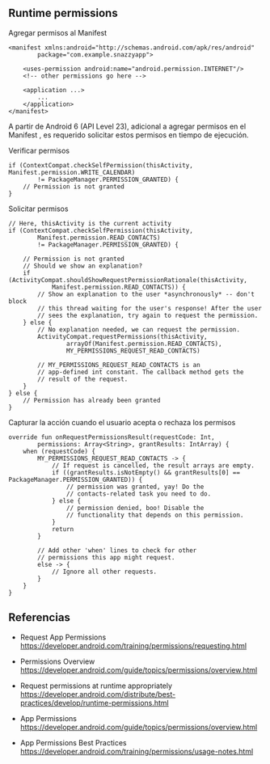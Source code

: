 ## Runtime permissions

Agregar permisos al Manifest

```
<manifest xmlns:android="http://schemas.android.com/apk/res/android"
        package="com.example.snazzyapp">

    <uses-permission android:name="android.permission.INTERNET"/>
    <!-- other permissions go here -->

    <application ...>
        ...
    </application>
</manifest>
```
A partir de Android 6 (API Level 23), adicional a agregar permisos en el Manifest , es requerido solicitar estos permisos en tiempo de ejecución.

Verificar permisos

```
if (ContextCompat.checkSelfPermission(thisActivity, Manifest.permission.WRITE_CALENDAR)
        != PackageManager.PERMISSION_GRANTED) {
    // Permission is not granted
}
```

Solicitar permisos

```
// Here, thisActivity is the current activity
if (ContextCompat.checkSelfPermission(thisActivity,
        Manifest.permission.READ_CONTACTS)
        != PackageManager.PERMISSION_GRANTED) {

    // Permission is not granted
    // Should we show an explanation?
    if (ActivityCompat.shouldShowRequestPermissionRationale(thisActivity,
            Manifest.permission.READ_CONTACTS)) {
        // Show an explanation to the user *asynchronously* -- don't block
        // this thread waiting for the user's response! After the user
        // sees the explanation, try again to request the permission.
    } else {
        // No explanation needed, we can request the permission.
        ActivityCompat.requestPermissions(thisActivity,
                arrayOf(Manifest.permission.READ_CONTACTS),
                MY_PERMISSIONS_REQUEST_READ_CONTACTS)

        // MY_PERMISSIONS_REQUEST_READ_CONTACTS is an
        // app-defined int constant. The callback method gets the
        // result of the request.
    }
} else {
    // Permission has already been granted
}
```

Capturar la acción cuando el usuario acepta o rechaza los permisos

```
override fun onRequestPermissionsResult(requestCode: Int,
        permissions: Array<String>, grantResults: IntArray) {
    when (requestCode) {
        MY_PERMISSIONS_REQUEST_READ_CONTACTS -> {
            // If request is cancelled, the result arrays are empty.
            if ((grantResults.isNotEmpty() && grantResults[0] == PackageManager.PERMISSION_GRANTED)) {
                // permission was granted, yay! Do the
                // contacts-related task you need to do.
            } else {
                // permission denied, boo! Disable the
                // functionality that depends on this permission.
            }
            return
        }

        // Add other 'when' lines to check for other
        // permissions this app might request.
        else -> {
            // Ignore all other requests.
        }
    }
}
```


## Referencias

- Request App Permissions https://developer.android.com/training/permissions/requesting.html

- Permissions Overview https://developer.android.com/guide/topics/permissions/overview.html

- Request permissions at runtime appropriately https://developer.android.com/distribute/best-practices/develop/runtime-permissions.html

- App Permissions https://developer.android.com/guide/topics/permissions/overview.html

- App Permissions Best Practices https://developer.android.com/training/permissions/usage-notes.html
